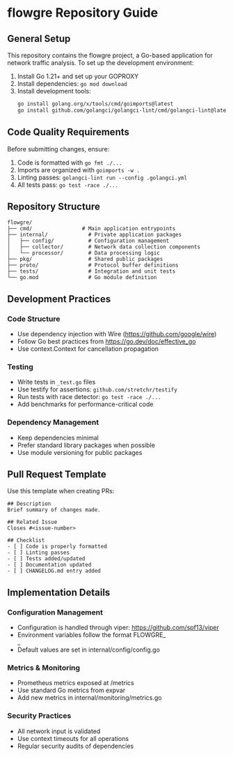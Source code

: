 # flowgre Repository Guide

## General Setup
This repository contains the flowgre project, a Go-based application for network traffic analysis. To set up the development environment:

1. Install Go 1.21+ and set up your GOPROXY
2. Install dependencies: `go mod download`
3. Install development tools:
   ```bash
   go install golang.org/x/tools/cmd/goimports@latest
   go install github.com/golangci/golangci-lint/cmd/golangci-lint@latest
   ```

## Code Quality Requirements
Before submitting changes, ensure:
1. Code is formatted with `go fmt ./...`
2. Imports are organized with `goimports -w .`
3. Linting passes: `golangci-lint run --config .golangci.yml`
4. All tests pass: `go test -race ./...`

## Repository Structure
```
flowgre/
├── cmd/                # Main application entrypoints
├── internal/             # Private application packages
│   ├── config/           # Configuration management
│   ├── collector/        # Network data collection components
│   └── processor/        # Data processing logic
├── pkg/                  # Shared public packages
├── proto/                # Protocol buffer definitions
├── tests/                # Integration and unit tests
└── go.mod                # Go module definition
```

## Development Practices
### Code Structure
- Use dependency injection with Wire (https://github.com/google/wire)
- Follow Go best practices from https://go.dev/doc/effective_go
- Use context.Context for cancellation propagation

### Testing
- Write tests in `_test.go` files
- Use testify for assertions: `github.com/stretchr/testify`
- Run tests with race detector: `go test -race ./...`
- Add benchmarks for performance-critical code

### Dependency Management
- Keep dependencies minimal
- Prefer standard library packages when possible
- Use module versioning for public packages

## Pull Request Template
Use this template when creating PRs:
```
## Description
Brief summary of changes made.

## Related Issue
Closes #<issue-number>

## Checklist
- [ ] Code is properly formatted
- [ ] Linting passes
- [ ] Tests added/updated
- [ ] Documentation updated
- [ ] CHANGELOG.md entry added
```

## Implementation Details
### Configuration Management
- Configuration is handled through viper: https://github.com/spf13/viper
- Environment variables follow the format FLOWGRE_<SECTION>_<KEY>
- Default values are set in internal/config/config.go

### Metrics & Monitoring
- Prometheus metrics exposed at /metrics
- Use standard Go metrics from expvar
- Add new metrics in internal/monitoring/metrics.go

### Security Practices
- All network input is validated
- Use context timeouts for all operations
- Regular security audits of dependencies